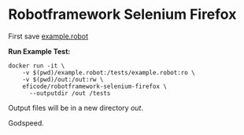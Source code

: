 # Robotframework Selenium Firefox

First save [example.robot](https://github.com/Eficode/robotframework-selenium/blob/master/robotframework-selenium-firefox/example.robot)

**Run Example Test:**
```
docker run -it \
    -v $(pwd)/example.robot:/tests/example.robot:ro \
    -v $(pwd)/out:/out:rw \
    eficode/robotframework-selenium-firefox \
      --outputdir /out /tests
```

Output files will be in a new directory *out*.

Godspeed.
